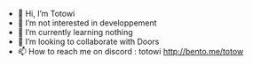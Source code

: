 - 👋 Hi, I’m Totowi
- 👀 I’m not interested in developpement
- 🌱 I’m currently learning nothing
- 💞️ I’m looking to collaborate with Doors
- 📫 How to reach me on discord : totowi
http://bento.me/totow
